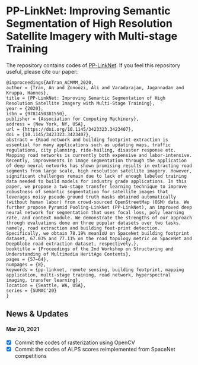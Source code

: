 # PP-LinkNet: Improving Semantic Segmentation of High Resolution Satellite Imagery with Multi-stage Training

The repository contains codes of [PP-LinkNet](https://arxiv.org/abs/2010.06932). If you feel this repository useful, please cite our paper:

```
@inproceedings{AnTran_ACMMM_2020,
author = {Tran, An and Zonoozi, Ali and Varadarajan, Jagannadan and Kruppa, Hannes},
title = {PP-LinkNet: Improving Semantic Segmentation of High Resolution Satellite Imagery with Multi-Stage Training},
year = {2020},
isbn = {9781450381550},
publisher = {Association for Computing Machinery},
address = {New York, NY, USA},
url = {https://doi.org/10.1145/3423323.3423407},
doi = {10.1145/3423323.3423407},
abstract = {Road network and building footprint extraction is essential for many applications such as updating maps, traffic regulations, city planning, ride-hailing, disaster response etc. Mapping road networks is currently both expensive and labor-intensive. Recently, improvements in image segmentation through the application of deep neural networks has shown promising results in extracting road segments from large scale, high resolution satellite imagery. However, significant challenges remain due to lack of enough labeled training data needed to build models for industry grade applications. In this paper, we propose a two-stage transfer learning technique to improve robustness of semantic segmentation for satellite images that leverages noisy pseudo ground truth masks obtained automatically (without human labor) from crowd-sourced OpenStreetMap (OSM) data. We further propose Pyramid Pooling-LinkNet (PP-LinkNet), an improved deep neural network for segmentation that uses focal loss, poly learning rate, and context module. We demonstrate the strengths of our approach through evaluations done on three popular datasets over two tasks, namely, road extraction and building foot-print detection. Specifically, we obtain 78.19% meanIoU on SpaceNet building footprint dataset, 67.03% and 77.11% on the road topology metric on SpaceNet and DeepGlobe road extraction dataset, respectively.},
booktitle = {Proceedings of the 2nd Workshop on Structuring and Understanding of Multimedia HeritAge Contents},
pages = {57–64},
numpages = {8},
keywords = {pp-linknet, remote sensing, building footprint, mapping application, multi-stage training, road network, hyperspectral imaging, transfer learning},
location = {Seattle, WA, USA},
series = {SUMAC'20}
}
```

## News & Updates

#### Mar 20, 2021
- [x] Commit the codes of rasterization using OpenCV
- [x] Commit the codes of ALPS scores reimplemented from SpaceNet competitions
